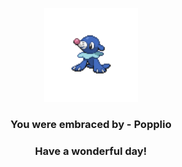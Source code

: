 <p align="center">
    <img src="https://raw.githubusercontent.com/PokeAPI/sprites/master/sprites/pokemon/728.png" width="150" height="150">
</p>
<h3 align="center">You were embraced by - <b>Popplio</b></h3>
<h3 align="center">Have a wonderful day!</h3>
